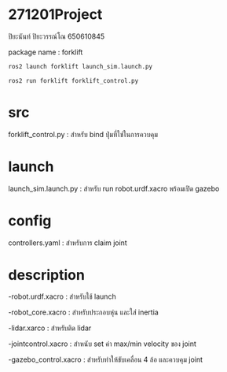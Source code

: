 # 271201Project
ปิยะนันท์ ปิยะวรรณ์โณ 650610845

package name : forklift

```py
ros2 launch forklift launch_sim.launch.py
```

```py
ros2 run forklift forklift_control.py
```

# src
  forklift_control.py : สำหรับ bind ปุ่มที่ใช่ในการควบคุม

# launch
  launch_sim.launch.py : สำหรับ run robot.urdf.xacro พร้อมเปิด gazebo

# config
  controllers.yaml : สำหรับการ claim joint

# description
-robot.urdf.xacro : สำหรับใช้ launch

-robot_core.xacro : สำหรับประกอบหุ่น และใส่ inertia

-lidar.xarco : สำหรับติด lidar

-jointcontrol.xacro : สำหนับ set ค่า max/min velocity ของ joint

-gazebo_control.xacro : สำหรับทำให้ขับเคลื่อน 4 ล้อ  และควบคุม joint
  
  
